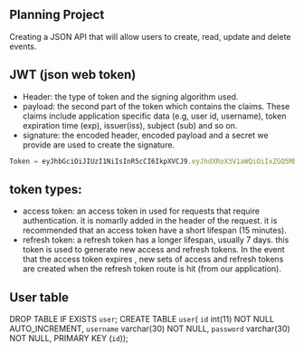 ## Planning Project
Creating a JSON API that will allow users to create, read, update and delete events.

## JWT (json web token)
* Header: the type of token and the signing algorithm used.
* payload: the second part of the token which contains the claims. These claims include application specific data (e.g, user id, username), token expiration time (exp), issuer(iss), subject (sub) and so on.
* signature: the encoded header, encoded payload and a secret we provide are used to create the signature.
```javascript
Token = eyJhbGciOiJIUzI1NiIsInR5cCI6IkpXVCJ9.eyJhdXRoX3V1aWQiOiIxZGQ5MDEwYy00MzI4LTRmZjMtYjllNi05NDRkODQ4ZTkzNzUiLCJhdXRob3JpemVkIjp0cnVlLCJ1c2VyX2lkIjo3fQ.Qy8l-9GUFsXQm4jqgswAYTAX9F4cngrl28WJVYNDwtM
```

## token types:
* access token: an access token in used for requests that require authentication. it is nomarlly added in the header of the request. it is recommended that an access token have a short lifespan (15 minutes).
* refresh token: a refresh token has a longer lifespan, usually 7 days. this token is used to generate new access and refresh tokens. In the event that the access token expires , new sets of access and refresh tokens are created when the refresh token route is hit (from our application).

## User table
DROP TABLE IF EXISTS `user`; 
    CREATE TABLE `user`( 
    `id` int(11) NOT NULL AUTO_INCREMENT, 
    `username` varchar(30) NOT NULL, 
    `password` varchar(30) NOT NULL, 
    PRIMARY KEY (`id`));